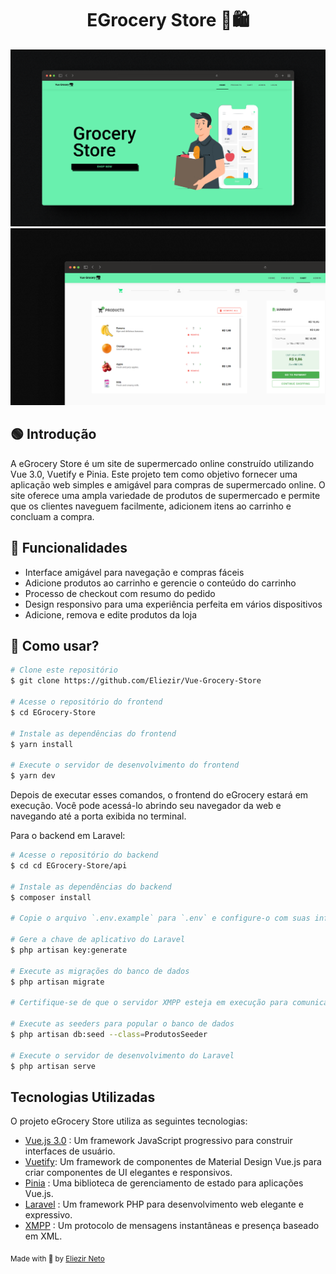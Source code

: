 <h1 align="center"> EGrocery Store 🛒🛍️ </h1>

![Vue Grocery Store](readme/home.png)
![Vue Grocery Store](readme/shopping_cart.png)

## 🟢 Introdução

A eGrocery Store é um site de supermercado online construído utilizando Vue 3.0, Vuetify e Pinia. Este projeto tem como objetivo fornecer uma aplicação web simples e amigável para compras de supermercado online. O site oferece uma ampla variedade de produtos de supermercado e permite que os clientes naveguem facilmente, adicionem itens ao carrinho e concluam a compra.


## 🔧 Funcionalidades

- Interface amigável para navegação e compras fáceis
- Adicione produtos ao carrinho e gerencie o conteúdo do carrinho
- Processo de checkout com resumo do pedido
- Design responsivo para uma experiência perfeita em vários dispositivos
- Adicione, remova e edite produtos da loja



## 📌 Como usar?

```bash
# Clone este repositório
$ git clone https://github.com/Eliezir/Vue-Grocery-Store

# Acesse o repositório do frontend
$ cd EGrocery-Store

# Instale as dependências do frontend
$ yarn install

# Execute o servidor de desenvolvimento do frontend
$ yarn dev

```

Depois de executar esses comandos, o frontend do eGrocery estará em execução. Você pode acessá-lo abrindo seu navegador da web e navegando até a porta exibida no terminal.


Para o backend em Laravel:
```bash
# Acesse o repositório do backend
$ cd cd EGrocery-Store/api

# Instale as dependências do backend
$ composer install

# Copie o arquivo `.env.example` para `.env` e configure-o com suas informações de banco de dados

# Gere a chave de aplicativo do Laravel
$ php artisan key:generate

# Execute as migrações do banco de dados
$ php artisan migrate

# Certifique-se de que o servidor XMPP esteja em execução para comunicação em tempo real

# Execute as seeders para popular o banco de dados
$ php artisan db:seed --class=ProdutosSeeder

# Execute o servidor de desenvolvimento do Laravel
$ php artisan serve

```

## Tecnologias Utilizadas

O projeto eGrocery Store utiliza as seguintes tecnologias:

- [Vue.js 3.0](https://vuejs.org) : Um framework JavaScript progressivo para construir interfaces de usuário.
- [Vuetify](https://vuetifyjs.com/en/): Um framework de componentes de Material Design Vue.js para criar componentes de UI elegantes e responsivos.
- [Pinia](https://pinia.vuejs.org) : Uma biblioteca de gerenciamento de estado para aplicações Vue.js.
- [Laravel](https://laravel.com) : Um framework PHP para desenvolvimento web elegante e expressivo.
- [XMPP](https://xmpp.org) : Um protocolo de mensagens instantâneas e presença baseado em XML.




<sub>Made with 💜 by <a href="https://github.com/Eliezir">Eliezir Neto</a> </sub>
